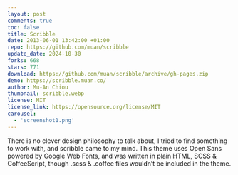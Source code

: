 ```yaml
---
layout: post
comments: true
toc: false
title: Scribble
date: 2013-06-01 13:42:00 +01:00
repo: https://github.com/muan/scribble
update_date: 2024-10-30
forks: 668
stars: 771
download: https://github.com/muan/scribble/archive/gh-pages.zip
demo: https://scribble.muan.co/
author: Mu-An Chiou
thumbnail: scribble.webp
license: MIT
license_link: https://opensource.org/license/MIT
carousel:
  - 'screenshot1.png'
---
```


There is no clever design philosophy to talk about, I tried to find something to work with, and scribble came to my mind. This theme uses Open Sans powered by Google Web Fonts, and was written in plain HTML, SCSS & CoffeeScript, though .scss & .coffee files wouldn’t be included in the theme.
